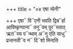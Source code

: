 +++
title = "०४ एषा व्येनी"

+++
एषा᳓ वि᳓एनी भवति द्विब᳓र्हा  
आविष्कृण्वाना᳓ तनु᳓वम् पुर᳓स्तात्  
ऋत᳓स्य प᳓न्थाम् अ᳓नु एति साधु᳓  
प्रजानती᳓व न᳓ दि᳓शो मिनाति